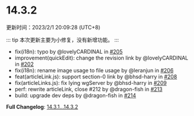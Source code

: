 # 14.3.2

更新时间：2023/2/1 20:09:28 (UTC+8)

::: tip
本次更新主要为小修复，没有新增功能。
:::

* fix(i18n): typo by @lovelyCARDINAL in [#205](https://github.com/inpageedit/inpageedit-v2/pull/205)
* improvement(quickEdit): change the revision link by @lovelyCARDINAL in [#202](https://github.com/inpageedit/inpageedit-v2/pull/202)
* fix(i18n): rename image usage to file usage by @leranjun in [#206](https://github.com/inpageedit/inpageedit-v2/pull/206)
* feat(articleLink.js): support section-0 link by @bhsd-harry in [#208](https://github.com/inpageedit/inpageedit-v2/pull/208)
* fix(articleLinks.js): fix lying wgServer by @bhsd-harry in [#209](https://github.com/inpageedit/inpageedit-v2/pull/209)
* perf: rewrite articleLink, close #212 by @dragon-fish in [#213](https://github.com/inpageedit/inpageedit-v2/pull/213)
* build: upgrade dev deps by @dragon-fish in [#214](https://github.co/inpageedit/inpageedit-v2/pull/214)

**Full Changelog**: [14.3.1...14.3.2](https://github.com/inpageedit/inpageedit-v2/compare/14.3.1...14.3.2)
